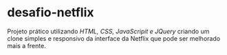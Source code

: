 # desafio-netflix
Projeto prático utilizando *HTML, CSS, JavaScripit e JQuery* criando um clone simples e responsivo da interface da Netflix que pode ser melhorado mais a frente.
